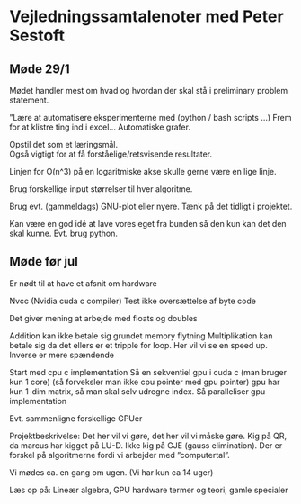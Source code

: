 # Vejledningssamtalenoter med Peter Sestoft

## Møde 29/1 
Mødet handler mest om hvad og hvordan der skal stå i preliminary problem statement. 

”Lære at automatisere eksperimenterne med (python / bash scripts ...) Frem for at klistre ting ind i excel... Automatiske grafer. 

Opstil det som et læringsmål.  
Også vigtigt for at få forståelige/retsvisende resultater. 

Linjen for O(n^3) på en logaritmiske akse skulle gerne være en lige linje. 

Brug forskellige input størrelser til hver algoritme. 

Brug evt. (gammeldags) GNU-plot eller nyere. Tænk på det tidligt i projektet. 

Kan være en god idé at lave vores eget fra bunden så den kun kan det den skal kunne. Evt. brug python. 


## Møde før jul
Er nødt til at have et afsnit om hardware 

Nvcc (Nvidia cuda c compiler)
Test ikke oversættelse af byte code

Det giver mening at arbejde med floats og doubles

Addition kan ikke betale sig grundet memory flytning 
Multiplikation kan betale sig da det ellers er et tripple for loop. Her vil vi se en speed up. 
Inverse er mere spændende

Start med cpu c implementation 
Så en sekventiel gpu i cuda c (man bruger kun 1 core) (så forveksler man ikke cpu pointer med gpu pointer) gpu har kun 1-dim matrix, så man skal selv udregne index.
Så paralleliser gpu implementation

Evt. sammenligne forskellige GPUer

Projektbeskrivelse: Det her vil vi gøre, det her vil vi måske gøre. Kig på QR, da marcus har kigget på LU-D. Ikke kig på GJE (gauss elimination). Der er forskel på algoritmerne fordi vi arbejder med ”computertal”. 

Vi mødes ca. en gang om ugen. (Vi har kun ca 14 uger)

Læs op på: Lineær algebra, GPU hardware termer og teori, gamle specialer
